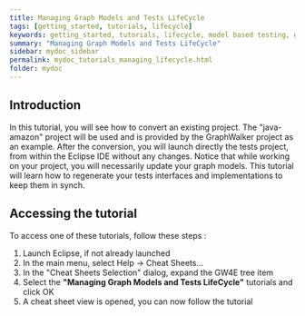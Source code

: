 ```yaml
---
title: Managing Graph Models and Tests LifeCycle
tags: [getting_started, tutorials, lifecycle]
keywords: getting_started, tutorials, lifecycle, model based testing, graphwalker, Eclipse plugin, GraphWalker Eclipse Plugin
summary: "Managing Graph Models and Tests LifeCycle"
sidebar: mydoc_sidebar
permalink: mydoc_tutorials_managing_lifecycle.html
folder: mydoc
---
```


## Introduction

In this tutorial, you will see how to convert an existing project. The "java-amazon" project will be used and is provided by the GraphWalker project as an example.
After the conversion, you will launch directly the tests project, from within the Eclipse IDE without any changes.
Notice that while working on your project, you will necessarily update your graph models. This tutorial will learn how to regenerate your tests interfaces and implementations to keep them in synch.

## Accessing the tutorial

To access one of these tutorials, follow these steps :
 
 1. Launch Eclipse, if not already launched
 2. In the main menu, select Help -> Cheat Sheets...
 3. In the "Cheat Sheets Selection" dialog, expand the GW4E tree item
 4. Select the <b>"Managing Graph Models and Tests LifeCycle"</b> tutorials and click OK
 5. A cheat sheet view is opened, you can now follow the tutorial
 

 

